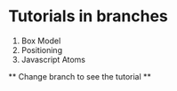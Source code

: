 # Tutorials in branches
1. Box Model
2. Positioning
3. Javascript Atoms


** Change branch to see the tutorial **
